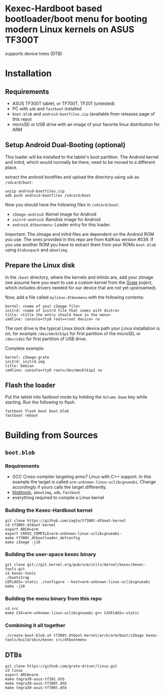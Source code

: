 # Kexec-Hardboot based bootloader/boot menu for booting modern Linux kernels on ASUS TF300T

supports device trees (DTB)

# Installation
## Requirements
- ASUS TF300T tablet, or TF700T, TF201 (untested)
- PC with `adb` and `fastboot` installed
- `boot.blob` and `android-bootfiles.zip` (available from releases page of this repo)
- microSD or USB drive with an image of your favorite linux distribution for ARM


## Setup Android Dual-Booting (optional)
This loader will be installed to the tablet's boot partition. The Android kernel 
and initrd, which would normally be there, need to be moved to a different place.

extract the android bootfiles and upload the directory using `adb` as `/sdcard/boot`:
```
unzip android-bootfiles.zip
adb push android-bootfiles /sdcard/boot
```

Now you should have the following files in `/sdcard/boot`:
- `zImage-android`: Kernel image for Android
- `initrd-android`: Ramdisk image for Android
- `android.dtbootmenu`: Loader entry for this loader.

Important: The zImage and initrd files are dependent on the Android ROM you use. The ones
provided in this repo are from KatKiss version #039. If you use another ROM you have to
extract them from your ROMs `boot.blob` using `blobunpack` and `abootimg`.


## Prepare the Linux disk
In the `/boot` directory, where the kernels and initrds are, add your zImage (we assume here you want to use
 a custom kernel from the [Grate](https://github.com/grate-driver/linux.git) poject, which includes drivers
 needed for our device that are not yet upstreamed).
 
Now, add a file called `mylinux.dtboomenu` with the following contents:
```
kernel: <name of your zImage file>
initrd: <name of initrd file that comes with distro>
title: <title the entry should have in the menu>
cmdline: console=tty0 root=<root device> rw
```
The root drive is the typical Linux block device path your Linux installation is on, for example `/dev/mmcblk1p1`
for first partition of the microSD, or `/dev/sda1` for first partition of USB drive.

Complete example:

```
kernel: zImage-grate
initrd: initrd.img
title: Debian
cmdline: console=tty0 root=/dev/mmcblk1p1 rw
```

## Flash the loader

Put the tablet into fastboot mode by holding the `Volume Down` key while starting. Run the 
following to flash:
```
fastboot flash boot boot.blob
fastboot reboot
```

# Building from Sources
## `boot.blob`
### Requirements
- GCC Cross-compiler targeting armv7 Linux with C++ support. In this example the target is called
`arm-unknown-linux-uclibcgnueabi`. Change accordingly if yours calls the target differently.
- [blobtools](https://github.com/AndroidRoot/BlobTools), `abootimg`, `adb`, `fastboot`
- everything required to compile a Linux kernel

### Building the Kexec-Hardboot kernel
```
git clone https://github.com/zagto/tf300t-dtboot-kernel
cd tf300t-dtboot-kernel
export ARCH=arm
export CROSS_COMPILE=arm-unknown-linux-uclibcgnueabi-
make tf300t_dtbootloader_defconfig
make zImage -j16
```

### Building the user-space kexec binary
```
git clone git://git.kernel.org/pub/scm/utils/kernel/kexec/kexec-tools.git
cd kexec-tools
./bootstrap
LDFLAGS=-static ./configure --host=arm-unknown-linux-uclibcgnueabi
make -j16
```

### Building the menu binary from this repo
```
cd src
make CXX=arm-unknown-linux-uclibcgnueabi-g++ CXXFLAGS=-static
```

### Combining it all together
```
./create-boot-blob.sh tf300t-dtboot-kernel/arch/arm/boot/zImage kexec-tools/build/sbin/kexec src/dtbootmenu
```

## DTBs
```
git clone https://github.com/grate-driver/linux.git
cd linux
export ARCH=arm
make tegra30-asus-tf201.dtb
make tegra30-asus-tf300t.dtb
make tegra30-asus-tf700t.dtb
```
